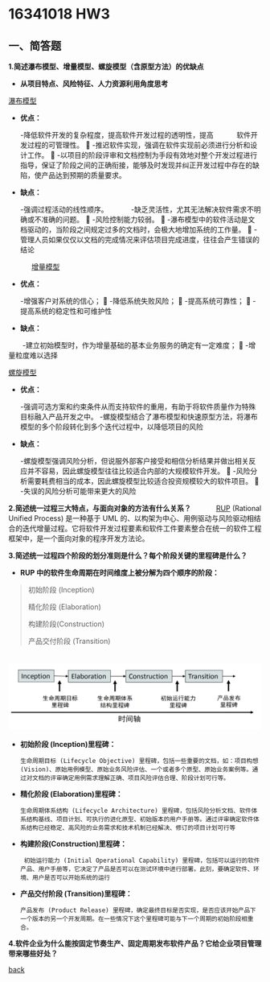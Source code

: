 ﻿---
layout: default
---
# 16341018 HW3

## 一、简答题
**1.简述瀑布模型、增量模型、螺旋模型（含原型方法）的优缺点**
　      
* **从项目特点、风险特征、人力资源利用角度思考**
    
[瀑布模型]( https://en.wikipedia.org/wiki/Waterfall_model)
　 
* **优点：** 

    -降低软件开发的复杂程度，提高软件开发过程的透明性，提高
　　　软件开发过程的可管理性。
  -推迟软件实现，强调在软件实现前必须进行分析和设计工作。
  -以项目的阶段评审和文档控制为手段有效地对整个开发过程进行指导，保证了阶段之间的正确衔接，能够及时发现并纠正开发过程中存在的缺陷，使产品达到预期的质量要求。 

* **缺点：**

     -强调过程活动的线性顺序。
　　　-缺乏灵活性，尤其无法解决软件需求不明确或不准确的问题。
   -风险控制能力较弱。
   -瀑布模型中的软件活动是文档驱动的，当阶段之间规定过多的文档时，会极大地增加系统的工作量。
   -管理人员如果仅仅以文档的完成情况来评估项目完成进度，往往会产生错误的结论

　　　
[增量模型]( https://en.wikipedia.org/wiki/Iterative_and_incremental_development) 
 
* **优点：**

     -增强客户对系统的信心；
   -降低系统失败风险；
   -提高系统可靠性；
   -提高系统的稳定性和可维护性
      
* **缺点：**
     
　　-建立初始模型时，作为增量基础的基本业务服务的确定有一定难度；
  -增量粒度难以选择

[螺旋模型]( https://en.wikipedia.org/wiki/Spiral_model) 
  
* **优点：**

     -强调可选方案和约束条件从而支持软件的重用，有助于将软件质量作为特殊目标融入产品开发之中。
     -螺旋模型结合了瀑布模型和快速原型方法，将瀑布模型的多个阶段转化到多个迭代过程中，以降低项目的风险
           
* **缺点：**

     -螺旋模型强调风险分析，但说服外部客户接受和相信分析结果并做出相关反应并不容易，因此螺旋模型往往比较适合内部的大规模软件开发。
  -风险分析需要耗费相当的成本，因此螺旋模型比较适合投资规模较大的软件项目。
  -失误的风险分析可能带来更大的风险


**2.简述统一过程三大特点，与面向对象的方法有什么关系？**
　
　　[RUP](https://en.wikipedia.org/wiki/Rational_Unified_Process) (Rational Unified Process) 是一种基于 UML 的、以构架为中心、用例驱动与风险驱动相结合的迭代增量过程。它将软件开发过程要素和软件工件要素整合在统一的软件工程框架中，是一个面向对象的程序开发方法论。
　

**3.简述统一过程四个阶段的划分准则是什么？每个阶段关键的里程碑是什么？**
　   
* **RUP 中的软件生命周期在时间维度上被分解为四个顺序的阶段：**

>初始阶段 (Inception)
>
>精化阶段 (Elaboration)
>
>构建阶段(Construction) 
>
>产品交付阶段 (Transition)
　
  
　 ![四个顺序的阶段]( image/phase.png)
　
　　
* **初始阶段 (Inception)里程碑：**

      生命周期目标 (Lifecycle Objective) 里程碑，包括一些重要的文档，如：项目构想 (Vision)、原始用例模型、原始业务风险评估、一个或者多个原型、原始业务案例等。通过对文档的评审确定用例需求理解正确、项目风险评估合理、阶段计划可行等。

* **精化阶段 (Elaboration)里程碑：**

      生命周期体系结构 (Lifecycle Architecture) 里程碑，包括风险分析文档、软件体系结构基线、项目计划、可执行的进化原型、初始版本的用户手册等。通过评审确定软件体系结构已经稳定、高风险的业务需求和技术机制已经解决、修订的项目计划可行等

* **构建阶段(Construction)里程碑：**

       初始运行能力 (Initial Operational Capability) 里程碑，包括可以运行的软件产品、用户手册等，它决定了产品是否可以在测试环境中进行部署。此刻，要确定软件、环境、用户是否可以开始系统的运行

* **产品交付阶段 (Transition)里程碑：**

      产品发布 (Product Release) 里程碑，确定最终目标是否实现，是否应该开始产品下一个版本的另一个开发周期。在一些情况下这个里程碑可能与下一个周期的初始阶段相重合。

**4.软件企业为什么能按固定节奏生产、固定周期发布软件产品？它给企业项目管理带来哪些好处？**

[back](./)

